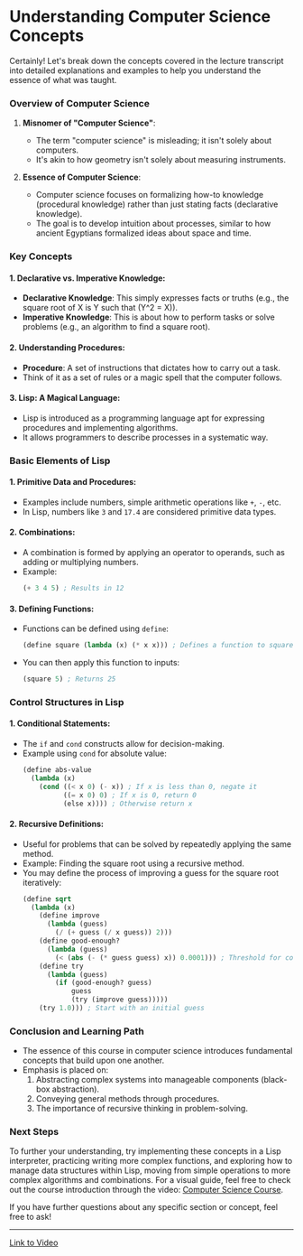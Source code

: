 # Understanding Computer Science Concepts

Certainly! Let's break down the concepts covered in the lecture transcript into detailed explanations and examples to help you understand the essence of what was taught. 

### Overview of Computer Science

1. **Misnomer of "Computer Science"**:
   - The term "computer science" is misleading; it isn't solely about computers.
   - It's akin to how geometry isn't solely about measuring instruments.
   
2. **Essence of Computer Science**:
   - Computer science focuses on formalizing how-to knowledge (procedural knowledge) rather than just stating facts (declarative knowledge).
   - The goal is to develop intuition about processes, similar to how ancient Egyptians formalized ideas about space and time.

### Key Concepts

#### 1. **Declarative vs. Imperative Knowledge**:
   - **Declarative Knowledge**: This simply expresses facts or truths (e.g., the square root of X is Y such that \(Y^2 = X\)).
   - **Imperative Knowledge**: This is about how to perform tasks or solve problems (e.g., an algorithm to find a square root).

#### 2. **Understanding Procedures**:
   - **Procedure**: A set of instructions that dictates how to carry out a task.
   - Think of it as a set of rules or a magic spell that the computer follows.

#### 3. **Lisp: A Magical Language**:
   - Lisp is introduced as a programming language apt for expressing procedures and implementing algorithms.
   - It allows programmers to describe processes in a systematic way.

### Basic Elements of Lisp

#### 1. **Primitive Data and Procedures**:
   - Examples include numbers, simple arithmetic operations like `+`, `-`, etc.
   - In Lisp, numbers like `3` and `17.4` are considered primitive data types.

#### 2. **Combinations**:
   - A combination is formed by applying an operator to operands, such as adding or multiplying numbers.
   - Example:
     ```lisp
     (+ 3 4 5) ; Results in 12
     ```

#### 3. **Defining Functions**:
   - Functions can be defined using `define`:
     ```lisp
     (define square (lambda (x) (* x x))) ; Defines a function to square a number
     ```
   - You can then apply this function to inputs:
     ```lisp
     (square 5) ; Returns 25
     ```

### Control Structures in Lisp

#### 1. **Conditional Statements**:
   - The `if` and `cond` constructs allow for decision-making.
   - Example using `cond` for absolute value:
     ```lisp
     (define abs-value
       (lambda (x)
         (cond ((< x 0) (- x)) ; If x is less than 0, negate it
               ((= x 0) 0) ; If x is 0, return 0
               (else x)))) ; Otherwise return x
     ```

#### 2. **Recursive Definitions**:
   - Useful for problems that can be solved by repeatedly applying the same method.
   - Example: Finding the square root using a recursive method.
   - You may define the process of improving a guess for the square root iteratively:
     ```lisp
     (define sqrt
       (lambda (x)
         (define improve
           (lambda (guess)
             (/ (+ guess (/ x guess)) 2)))
         (define good-enough?
           (lambda (guess)
             (< (abs (- (* guess guess) x)) 0.0001))) ; Threshold for convergence
         (define try
           (lambda (guess)
             (if (good-enough? guess)
                 guess
                 (try (improve guess)))))
         (try 1.0))) ; Start with an initial guess
     ```

### Conclusion and Learning Path
- The essence of this course in computer science introduces fundamental concepts that build upon one another.
- Emphasis is placed on:
  1. Abstracting complex systems into manageable components (black-box abstraction).
  2. Conveying general methods through procedures.
  3. The importance of recursive thinking in problem-solving.

### Next Steps
To further your understanding, try implementing these concepts in a Lisp interpreter, practicing writing more complex functions, and exploring how to manage data structures within Lisp, moving from simple operations to more complex algorithms and combinations. For a visual guide, feel free to check out the course introduction through the video: [Computer Science Course](https://www.youtube.com/watch?v=2Op3QLzMgSY).

If you have further questions about any specific section or concept, feel free to ask!

---

[Link to Video](https://www.youtube.com/watch?v=2Op3QLzMgSY)